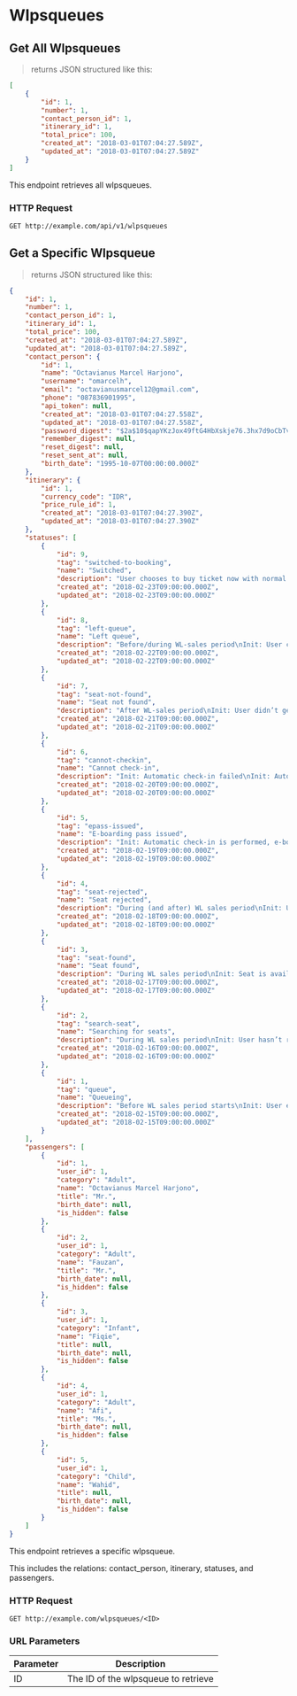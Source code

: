 # Wlpsqueues
## Get All Wlpsqueues

> returns JSON structured like this:

```json
[
    {
        "id": 1,
        "number": 1,
        "contact_person_id": 1,
        "itinerary_id": 1,
        "total_price": 100,
        "created_at": "2018-03-01T07:04:27.589Z",
        "updated_at": "2018-03-01T07:04:27.589Z"
    }
]
```

This endpoint retrieves all wlpsqueues.

### HTTP Request

`GET http://example.com/api/v1/wlpsqueues`

## Get a Specific Wlpsqueue

> returns JSON structured like this:

```json
{
    "id": 1,
    "number": 1,
    "contact_person_id": 1,
    "itinerary_id": 1,
    "total_price": 100,
    "created_at": "2018-03-01T07:04:27.589Z",
    "updated_at": "2018-03-01T07:04:27.589Z",
    "contact_person": {
        "id": 1,
        "name": "Octavianus Marcel Harjono",
        "username": "omarcelh",
        "email": "octavianusmarcel12@gmail.com",
        "phone": "087836901995",
        "api_token": null,
        "created_at": "2018-03-01T07:04:27.558Z",
        "updated_at": "2018-03-01T07:04:27.558Z",
        "password_digest": "$2a$10$qapYKzJox49ftG4HbXskje76.3hx7d9oCbTv3YCYzYGhNnK6j8CGS",
        "remember_digest": null,
        "reset_digest": null,
        "reset_sent_at": null,
        "birth_date": "1995-10-07T00:00:00.000Z"
    },
    "itinerary": {
        "id": 1,
        "currency_code": "IDR",
        "price_rule_id": 1,
        "created_at": "2018-03-01T07:04:27.390Z",
        "updated_at": "2018-03-01T07:04:27.390Z"
    },
    "statuses": [
        {
            "id": 9,
            "tag": "switched-to-booking",
            "name": "Switched",
            "description": "User chooses to buy ticket now with normal price (contact and passenger information from this queue is used by default)",
            "created_at": "2018-02-23T09:00:00.000Z",
            "updated_at": "2018-02-23T09:00:00.000Z"
        },
        {
            "id": 8,
            "tag": "left-queue",
            "name": "Left queue",
            "description": "Before/during WL-sales period\nInit: User chooses to leave waiting list",
            "created_at": "2018-02-22T09:00:00.000Z",
            "updated_at": "2018-02-22T09:00:00.000Z"
        },
        {
            "id": 7,
            "tag": "seat-not-found",
            "name": "Seat not found",
            "description": "After WL-sales period\nInit: User didn’t get seat confirmation within the whole WL sales period\nAction: show something",
            "created_at": "2018-02-21T09:00:00.000Z",
            "updated_at": "2018-02-21T09:00:00.000Z"
        },
        {
            "id": 6,
            "tag": "cannot-checkin",
            "name": "Cannot check-in",
            "description": "Init: Automatic check-in failed\nInit: Automatic check-in not supported by the airport/airline",
            "created_at": "2018-02-20T09:00:00.000Z",
            "updated_at": "2018-02-20T09:00:00.000Z"
        },
        {
            "id": 5,
            "tag": "epass-issued",
            "name": "E-boarding pass issued",
            "description": "Init: Automatic check-in is performed, e-boarding pass issued by airline and sent to User",
            "created_at": "2018-02-19T09:00:00.000Z",
            "updated_at": "2018-02-19T09:00:00.000Z"
        },
        {
            "id": 4,
            "tag": "seat-rejected",
            "name": "Seat rejected",
            "description": "During (and after) WL sales period\nInit: User choose not to buy after the system give seat offer\nAction: Cancel booking in airline CRS\nAction: Seat is offered to the next person in the queue",
            "created_at": "2018-02-18T09:00:00.000Z",
            "updated_at": "2018-02-18T09:00:00.000Z"
        },
        {
            "id": 3,
            "tag": "seat-found",
            "name": "Seat found",
            "description": "During WL sales period\nInit: Seat is available for the user\nAction: System gives 3 minutes for User to confirm that he wants to take it and is ready to pay\nAction: Seat is booked under his name in airline CRS",
            "created_at": "2018-02-17T09:00:00.000Z",
            "updated_at": "2018-02-17T09:00:00.000Z"
        },
        {
            "id": 2,
            "tag": "search-seat",
            "name": "Searching for seats",
            "description": "During WL sales period\nInit: User hasn’t received seat offer\nInit: User missed the previous seat offer (doesn’t give confirmation or payment time-out)",
            "created_at": "2018-02-16T09:00:00.000Z",
            "updated_at": "2018-02-16T09:00:00.000Z"
        },
        {
            "id": 1,
            "tag": "queue",
            "name": "Queueing",
            "description": "Before WL sales period starts\nInit: User enrolled in waiting list",
            "created_at": "2018-02-15T09:00:00.000Z",
            "updated_at": "2018-02-15T09:00:00.000Z"
        }
    ],
    "passengers": [
        {
            "id": 1,
            "user_id": 1,
            "category": "Adult",
            "name": "Octavianus Marcel Harjono",
            "title": "Mr.",
            "birth_date": null,
            "is_hidden": false
        },
        {
            "id": 2,
            "user_id": 1,
            "category": "Adult",
            "name": "Fauzan",
            "title": "Mr.",
            "birth_date": null,
            "is_hidden": false
        },
        {
            "id": 3,
            "user_id": 1,
            "category": "Infant",
            "name": "Fiqie",
            "title": null,
            "birth_date": null,
            "is_hidden": false
        },
        {
            "id": 4,
            "user_id": 1,
            "category": "Adult",
            "name": "Afi",
            "title": "Ms.",
            "birth_date": null,
            "is_hidden": false
        },
        {
            "id": 5,
            "user_id": 1,
            "category": "Child",
            "name": "Wahid",
            "title": null,
            "birth_date": null,
            "is_hidden": false
        }
    ]
}
```

This endpoint retrieves a specific wlpsqueue.

<aside class="notice">This includes the relations: contact_person, itinerary, statuses, and passengers.</aside>

### HTTP Request

`GET http://example.com/wlpsqueues/<ID>`

### URL Parameters

Parameter | Description
--------- | -----------
ID | The ID of the wlpsqueue to retrieve

<!-- ## Delete a Specific Wlpsqueue

> The above command returns JSON structured like this:

```json
{
  "id": 1,
  "message": "Wlpsqueue is deleted"
}
```

This endpoint deletes a specific wlpsqueue.

### HTTP Request

`DELETE http://example.com/wlpsqueues/<ID>`

### URL Parameters

Parameter | Description
--------- | -----------
ID | The ID of the wlpsqueue to delete

## Create a Wlpsqueue

```json
```

> The above request returns JSON structured like this:

```json
```

This endpoint creates a wlpsqueue entry.

### HTTP Request

`POST http://example.com/wlpsqueues`
 -->